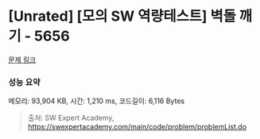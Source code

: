 # [Unrated] [모의 SW 역량테스트] 벽돌 깨기 - 5656 

[문제 링크](https://swexpertacademy.com/main/code/problem/problemDetail.do?contestProbId=AWXRQm6qfL0DFAUo) 

### 성능 요약

메모리: 93,904 KB, 시간: 1,210 ms, 코드길이: 6,116 Bytes



> 출처: SW Expert Academy, https://swexpertacademy.com/main/code/problem/problemList.do